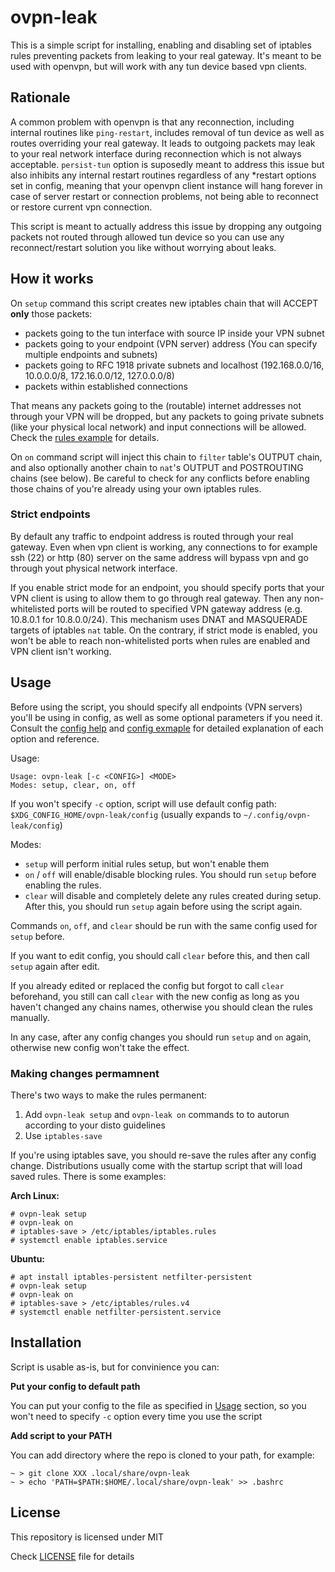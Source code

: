 # ovpn-leak
  
This is a simple script for installing, enabling and disabling set of
iptables rules preventing packets from leaking to your real gateway.
It's meant to be used with openvpn, but will work with any 
tun device based vpn clients. 

## Rationale

A common problem with openvpn is that any reconnection,
including internal routines like `ping-restart`, includes removal
of tun device as well as routes overriding your real gateway. It leads to
outgoing packets may leak to your real network interface during reconnection
which is not always acceptable. `persist-tun` option is suposedly
meant to address this issue but also inhibits any internal restart routines regardless
of any \*restart options set in config, meaning that your openvpn client instance
will hang forever in case of server restart or connection problems,
not being able to reconnect or restore current vpn connection.

This script is meant to actually address this issue by dropping any outgoing packets
not routed through allowed tun device so you can use any reconnect/restart solution you like
without worrying about leaks.

## How it works

On `setup` command this script creates new iptables chain that will ACCEPT **only** those packets:
- packets going to the tun interface with source IP inside your VPN subnet
- packets going to your endpoint (VPN server) address (You can specify multiple endpoints and subnets)
- packets going to RFC 1918 private subnets and localhost (192.168.0.0/16, 10.0.0.0/8, 172.16.0.0/12, 127.0.0.0/8)
- packets within established connections

That means any packets going to the (routable) internet addresses not through your VPN
will be dropped, but any packets to going private subnets (like your physical local network) and input connections 
will be allowed. Check the [rules  example](RULES_EXAMPLE.md) for details.

On `on` command script will inject this chain to `filter` table's OUTPUT chain,
and also optionally another chain to `nat`'s OUTPUT and POSTROUTING chains (see below).
Be careful to check for any conflicts before enabling those chains of you're already using 
your own iptables rules.

### Strict endpoints

By default any traffic to endpoint address is routed through your real gateway.
Even when vpn client is working, any connections to for example ssh (22) or http (80)
server on the same address will bypass vpn and go through yout physical network interface.

If you enable strict mode for an endpoint, you should specify ports that your
VPN client is using to allow them to go through real gateway.
Then any non-whitelisted ports will be routed to specified
VPN gateway address (e.g. 10.8.0.1 for 10.8.0.0/24). This mechanism
uses DNAT and MASQUERADE targets of iptables `nat` table.
On the contrary, if strict mode is enabled, you won't be able
to reach non-whitelisted ports when rules are enabled and VPN client isn't working.

## Usage

Before using the script, you should specify all endpoints (VPN servers)
you'll be using in config, as well as some optional parameters if you need it.
Consult the [config help](CONFIG_HELP.md) and [config exmaple](example_config)
for detailed explanation of each option and reference.

Usage:

```
Usage: ovpn-leak [-c <CONFIG>] <MODE>
Modes: setup, clear, on, off
```

If you won't specify `-c` option, script will use
default config path: `$XDG_CONFIG_HOME/ovpn-leak/config` (usually expands to `~/.config/ovpn-leak/config`)

Modes:
- `setup` will perform initial rules setup, but won't enable them
- `on` / `off`  will enable/disable blocking rules. You should run `setup` before enabling the rules.
- `clear` will disable and completely delete any rules created during setup. After this, you should run `setup` again before using the script again.

Commands `on`, `off`, and `clear` should be run with the same config used for `setup` before.

If you want to edit config, you should call `clear` before this, and then call `setup` again after edit.

If you already edited or replaced the config but forgot to call `clear` beforehand, you still can call
`clear` with the new config as long as you haven't changed any chains names, otherwise you should clean the rules manually.

In any case, after any config changes you should run `setup` and `on` again, otherwise new config won't take the effect.


### Making changes permamnent

There's two ways to make the rules permanent:
1. Add `ovpn-leak setup` and `ovpn-leak on` commands to to autorun according to your disto guidelines
2. Use `iptables-save`

If you're using iptables save, you should re-save the rules after any config change.
Distributions usually come with the startup script that will load saved rules. There is some examples:

**Arch Linux:**

```
# ovpn-leak setup
# ovpn-leak on
# iptables-save > /etc/iptables/iptables.rules
# systemctl enable iptables.service
```

**Ubuntu:**

```
# apt install iptables-persistent netfilter-persistent
# ovpn-leak setup
# ovpn-leak on
# iptables-save > /etc/iptables/rules.v4
# systemctl enable netfilter-persistent.service
```

## Installation

Script is usable as-is, but for convinience you can:

**Put your config to default path**

You can put your config to the file as specified in [Usage](#usage) section,
so you won't need to specify `-c` option every time you use the script

**Add script to your PATH**

You can add directory where the repo is cloned to your path, for example:

```
~ > git clone XXX .local/share/ovpn-leak
~ > echo 'PATH=$PATH:$HOME/.local/share/ovpn-leak' >> .bashrc
```

## License

This repository is licensed under MIT

Check [LICENSE](LICENSE) file for details

